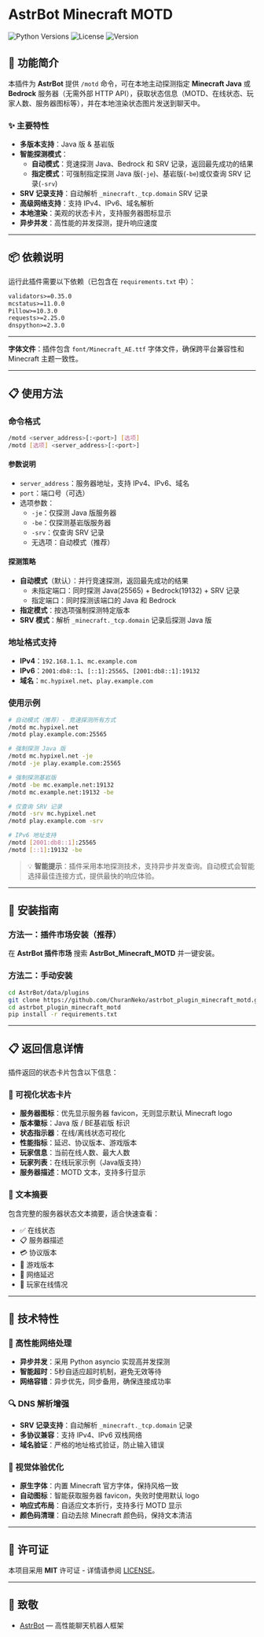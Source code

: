 # AstrBot Minecraft MOTD

![Python Versions](https://img.shields.io/badge/python-3.8%20%7C%203.9%20%7C%203.10-blue)
![License](https://img.shields.io/github/license/ChuranNeko/astrbot_plugin_Minecraft_motd)
![Version](https://img.shields.io/badge/version-1.7.0-green)

## 🌟 功能简介

本插件为 **AstrBot** 提供 `/motd` 命令，可在本地主动探测指定 **Minecraft Java** 或 **Bedrock** 服务器（无需外部 HTTP API），获取状态信息（MOTD、在线状态、玩家人数、服务器图标等），并在本地渲染状态图片发送到聊天中。

### ✨ 主要特性

* **多版本支持**：Java 版 & 基岩版
* **智能探测模式**：
  - **自动模式**：竞速探测 Java、Bedrock 和 SRV 记录，返回最先成功的结果
  - **指定模式**：可强制指定探测 Java 版(`-je`)、基岩版(`-be`)或仅查询 SRV 记录(`-srv`)
* **SRV 记录支持**：自动解析 `_minecraft._tcp.domain` SRV 记录
* **高级网络支持**：支持 IPv4、IPv6、域名解析
* **本地渲染**：美观的状态卡片，支持服务器图标显示
* **异步并发**：高性能的并发探测，提升响应速度

---

## 📦 依赖说明

运行此插件需要以下依赖（已包含在 `requirements.txt` 中）：

```txt
validators>=0.35.0
mcstatus>=11.0.0
Pillow>=10.3.0
requests>=2.25.0
dnspython>=2.3.0
```

---

**字体文件**：插件包含 `font/Minecraft_AE.ttf` 字体文件，确保跨平台兼容性和 Minecraft 主题一致性。

---

## 📋 使用方法

### 命令格式

```bash
/motd <server_address>[:<port>] [选项]
/motd [选项] <server_address>[:<port>]
```

#### 参数说明

* `server_address`：服务器地址，支持 IPv4、IPv6、域名
* `port`：端口号（可选）
* 选项参数：
  - `-je`：仅探测 Java 版服务器
  - `-be`：仅探测基岩版服务器 
  - `-srv`：仅查询 SRV 记录
  - 无选项：自动模式（推荐）

#### 探测策略

* **自动模式**（默认）：并行竞速探测，返回最先成功的结果
  - 未指定端口：同时探测 Java(25565) + Bedrock(19132) + SRV 记录
  - 指定端口：同时探测该端口的 Java 和 Bedrock
* **指定模式**：按选项强制探测特定版本
* **SRV 模式**：解析 `_minecraft._tcp.domain` 记录后探测 Java 版

### 地址格式支持

* **IPv4**：`192.168.1.1`、`mc.example.com`
* **IPv6**：`2001:db8::1`、`[::1]:25565`、`[2001:db8::1]:19132`
* **域名**：`mc.hypixel.net`、`play.example.com`

### 使用示例

```bash
# 自动模式（推荐）- 竞速探测所有方式
/motd mc.hypixel.net
/motd play.example.com:25565

# 强制探测 Java 版
/motd mc.hypixel.net -je
/motd -je play.example.com:25565

# 强制探测基岩版
/motd -be mc.example.net:19132
/motd mc.example.net:19132 -be

# 仅查询 SRV 记录
/motd -srv mc.hypixel.net
/motd play.example.com -srv

# IPv6 地址支持
/motd [2001:db8::1]:25565
/motd [::1]:19132 -be
```

> 💡 **智能提示**：插件采用本地探测技术，支持异步并发查询。自动模式会智能选择最佳连接方式，提供最快的响应体验。

---

## 🔧 安装指南

### 方法一：插件市场安装（推荐）

在 **AstrBot 插件市场** 搜索 **AstrBot_Minecraft_MOTD** 并一键安装。

### 方法二：手动安装

```bash
cd AstrBot/data/plugins
git clone https://github.com/ChuranNeko/astrbot_plugin_minecraft_motd.git
cd astrbot_plugin_minecraft_motd
pip install -r requirements.txt
```

---

## 📋 返回信息详情

插件返回的状态卡片包含以下信息：

### 🎨 可视化状态卡片
* **服务器图标**：优先显示服务器 favicon，无则显示默认 Minecraft logo
* **版本徽标**：Java 版 / BE基岩版 标识
* **状态指示器**：在线/离线状态可视化
* **性能指标**：延迟、协议版本、游戏版本
* **玩家信息**：当前在线人数、最大人数
* **玩家列表**：在线玩家示例（Java版支持）
* **服务器描述**：MOTD 文本，支持多行显示

### 📱 文本摘要
包含完整的服务器状态文本摘要，适合快速查看：
* ✅ 在线状态
* 📋 服务器描述
* 💳 协议版本
* 🧰 游戏版本
* 📡 网络延迟
* 👧 玩家在线情况

---

## 🚀 技术特性

### 🎥 高性能网络处理
* **异步并发**：采用 Python asyncio 实现高并发探测
* **智能超时**：5秒自适应超时机制，避免无效等待
* **网络容错**：异步优先，同步备用，确保连接成功率

### 🔍 DNS 解析增强
* **SRV 记录支持**：自动解析 `_minecraft._tcp.domain` 记录
* **多协议兼容**：支持 IPv4、IPv6 双栈网络
* **域名验证**：严格的地址格式验证，防止输入错误

### 🎨 视觉体验优化
* **原生字体**：内置 Minecraft 官方字体，保持风格一致
* **自动图标**：智能获取服务器 favicon，失败时使用默认 logo
* **响应式布局**：自适应文本折行，支持多行 MOTD 显示
* **颜色码清理**：自动去除 Minecraft 颜色码，保持文本清洁

---

## 📄 许可证

本项目采用 **MIT** 许可证 - 详情请参阅 [LICENSE](LICENSE)。

---

## 🙏 致敬

* [AstrBot](https://github.com/AstrBotDevs/AstrBot) — 高性能聊天机器人框架


